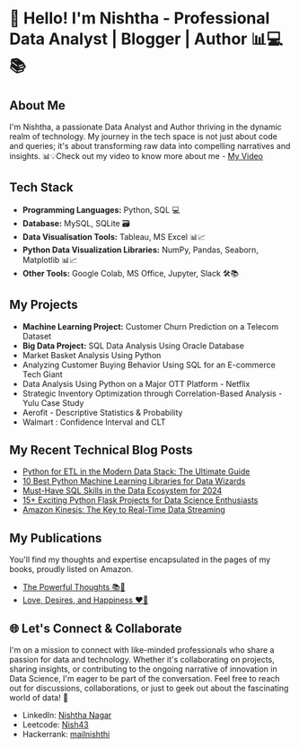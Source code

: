 # 👋 Hello! I'm Nishtha - Professional Data Analyst | Blogger | Author 📊💻📚

## About Me
I'm Nishtha, a passionate Data Analyst and Author thriving in the dynamic realm of technology. My journey in the tech space is not just about code and queries; it's about transforming raw data into compelling narratives and insights. 📊💡Check out my video to know more about me - [My Video](https://drive.google.com/file/d/1y0xaaCan1O5EpXnJE1Vp6hPTxPJ7uZ2y/view?usp=sharing) 

## Tech Stack 
- **Programming Languages:** Python, SQL 💻
- **Database:** MySQL, SQLite 🗃️
- **Data Visualisation Tools:** Tableau, MS Excel 📊📈
- **Python Data Visualization Libraries:** NumPy, Pandas, Seaborn, Matplotlib 📊📈
- **Other Tools:** Google Colab, MS Office, Jupyter, Slack 🛠️📚

## My Projects
- **Machine Learning Project:** Customer Churn Prediction on a Telecom Dataset
- **Big Data Project:** SQL Data Analysis Using Oracle Database
- Market Basket Analysis Using Python 
- Analyzing Customer Buying Behavior Using SQL for an E-commerce Tech Giant
- Data Analysis Using Python on a Major OTT Platform - Netflix
- Strategic Inventory Optimization through Correlation-Based Analysis - Yulu Case Study
- Aerofit - Descriptive Statistics & Probability
- Walmart : Confidence Interval and CLT

## My Recent Technical Blog Posts 
- [Python for ETL in the Modern Data Stack: The Ultimate Guide](https://www.projectpro.io/article/python-etl/942)
- [10 Best Python Machine Learning Libraries for Data Wizards](https://www.projectpro.io/article/python-machine-learning-libraries/934)
- [Must-Have SQL Skills in the Data Ecosystem for 2024](https://www.projectpro.io/article/sql-skills/928)
- [15+ Exciting Python Flask Projects for Data Science Enthusiasts](https://www.projectpro.io/article/python-flask-projects/852)
- [Amazon Kinesis: The Key to Real-Time Data Streaming](https://www.projectpro.io/article/amazon-kinesis/818)

## My Publications 
You'll find my thoughts and expertise encapsulated in the pages of my books, proudly listed on Amazon. 
- [The Powerful Thoughts 📚💭](https://www.amazon.in/Powerful-Thoughts-Nishtha-Nagar/dp/1637148585)
- [Love, Desires, and Happiness ❤️🌟](https://www.amazon.in/LOVE-DESIRES-HAPPINESS-Nishtha-Nagar/dp/1636065600)

## 🌐 Let's Connect & Collaborate
I'm on a mission to connect with like-minded professionals who share a passion for data and technology. Whether it's collaborating on projects, sharing insights, or contributing to the ongoing narrative of innovation in Data Science, I'm eager to be part of the conversation. Feel free to reach out for discussions, collaborations, or just to geek out about the fascinating world of data! 🚀
- LinkedIn: [Nishtha Nagar](https://www.linkedin.com/in/nishtha-nagar-228220262/)
- Leetcode: [Nish43](https://leetcode.com/Nish43/)
- Hackerrank: [mailnishthi](https://www.hackerrank.com/profile/mailnishthi)
